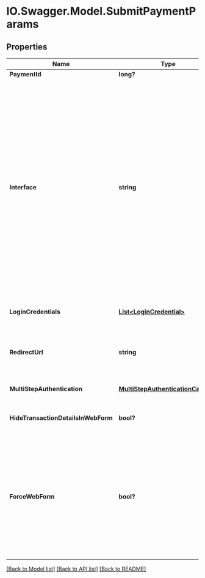 # IO.Swagger.Model.SubmitPaymentParams
## Properties

Name | Type | Description | Notes
------------ | ------------- | ------------- | -------------
**PaymentId** | **long?** | Payment identifier | 
**Interface** | **string** | Bank interface. Possible values:&lt;br&gt;&lt;br&gt;&amp;bull; &lt;code&gt;FINTS_SERVER&lt;/code&gt; - means that finAPI will execute the payment via the bank&#39;s FinTS interface.&lt;br&gt;&amp;bull; &lt;code&gt;WEB_SCRAPER&lt;/code&gt; - means that finAPI will parse data from the bank&#39;s online banking website.&lt;br&gt;&amp;bull; &lt;code&gt;XS2A&lt;/code&gt; - means that finAPI will execute the payment via the bank&#39;s XS2A interface.Please note that XS2A doesn&#39;t support direct debits yet. &lt;br/&gt;To determine what interface(s) you can choose to submit a payment, please refer to the field AccountInterface.capabilities of the account that is related to the payment, or if this is a standalone payment without a related account imported in finAPI, refer to the field BankInterface.isMoneyTransferSupported.&lt;br/&gt;For standalone money transfers (finAPI Payment product) in particular, we suggest to always use XS2A if supported, and only use FINTS_SERVER or WEB_SCRAPER as a fallback, because non-XS2A interfaces might require not just a single, but multiple authentications when submitting the payment.&lt;br/&gt; | 
**LoginCredentials** | [**List&lt;LoginCredential&gt;**](LoginCredential.md) | Login credentials. May not be required when the credentials are stored in finAPI, or when the bank interface has no login credentials. | [optional] 
**RedirectUrl** | **string** | Must only be passed when the used interface has the property REDIRECT_APPROACH and no web form flow is used. The user will be redirected to the given URL from the bank&#39;s website after having entered his credentials. | [optional] 
**MultiStepAuthentication** | [**MultiStepAuthenticationCallback**](MultiStepAuthenticationCallback.md) | Container for multi-step authentication data. Required when a previous service call initiated a multi-step authentication. | [optional] 
**HideTransactionDetailsInWebForm** | **bool?** | Whether the finAPI web form should hide transaction details when prompting the caller for the second factor. Default value is false. | [optional] [default to false]
**ForceWebForm** | **bool?** | If the user has stored credentials in finAPI for the account (resp. bank connection) that relates to the payment, then the finAPI web form will only be shown when the user must be involved for a second authentication, or when the previous connection to the bank via the selected interface had failed. However if you want to provide the web form to the user in any case, you can set this field to true. It will force the web form flow for the user and allow him to make changes to the data that he has stored in finAPI. Note that this flag is irrelevant when submitting a standalone payment, as in this case there is no related data stored in finAPI. | [optional] [default to false]

[[Back to Model list]](../README.md#documentation-for-models) [[Back to API list]](../README.md#documentation-for-api-endpoints) [[Back to README]](../README.md)

